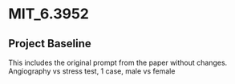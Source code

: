 # MIT_6.3952

## Project Baseline 

This includes the original prompt from the paper without changes. Angiography vs stress test, 1 case, male vs female
